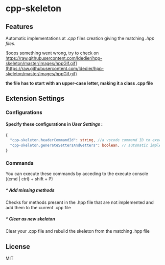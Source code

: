 # cpp-skeleton
## Features

Automatic implementations at _.cpp_ files creation giving the matching _.hpp files_.

![oops something went wrong, try to check on https://raw.githubusercontent.com/ldedier/hpp-skeleton/master/images/hppGif.gif](https://raw.githubusercontent.com/ldedier/hpp-skeleton/master/images/hppGif.gif)

**the file has to start with an upper-case letter, making it a class .cpp file**
## Extension Settings

### Configurations

#### Specify these configurations in *User Settings* :

```ts
{
  "cpp-skeleton.headerCommandId": string, //a vscode command ID to execute first thing before the skeleton creation
  "cpp-skeleton.generateSettersAndGetters": boolean, // automatic implementations of getters and setters 
}
```

### Commands

You can execute these commands by acceding to the execute console ((cmd | ctrl) + shift + P)

##### * Add missing methods

Checks for methods present in the .hpp file that are not implemented and add them to the current .cpp file

 ##### * Clear as new skeleton

Clear your .cpp file and rebuild the skeleton from the matching .hpp file


License
----
MIT
